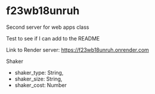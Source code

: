 # f23wb18unruh
Second server for web apps class

Test to see if I can add to the README

Link to Render server: https://f23wb18unruh.onrender.com

Shaker
- shaker_type: String,
- shaker_size: String,
- shaker_cost: Number
